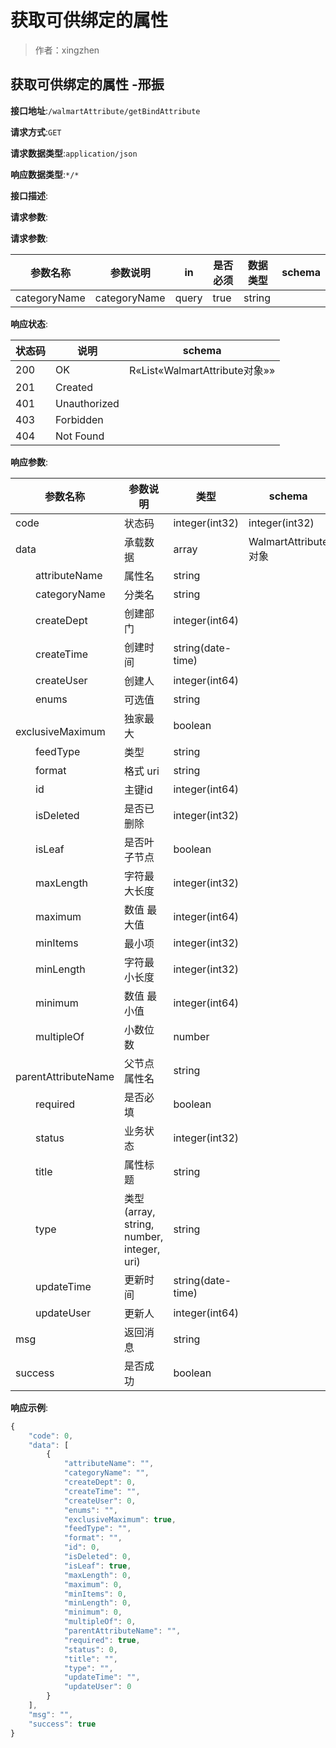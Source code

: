 # 获取可供绑定的属性

> 作者：xingzhen

## 获取可供绑定的属性 -邢振


**接口地址**:`/walmartAttribute/getBindAttribute`


**请求方式**:`GET`


**请求数据类型**:`application/json`


**响应数据类型**:`*/*`


**接口描述**:


**请求参数**:


**请求参数**:


| 参数名称 | 参数说明 | in    | 是否必须 | 数据类型 | schema |
| -------- | -------- | ----- | -------- | -------- | ------ |
|categoryName|categoryName|query|true|string||


**响应状态**:


| 状态码 | 说明 | schema |
| -------- | -------- | ----- | 
|200|OK|R«List«WalmartAttribute对象»»|
|201|Created||
|401|Unauthorized||
|403|Forbidden||
|404|Not Found||


**响应参数**:


| 参数名称 | 参数说明 | 类型 | schema |
| -------- | -------- | ----- |----- | 
|code|状态码|integer(int32)|integer(int32)|
|data|承载数据|array|WalmartAttribute对象|
|&emsp;&emsp;attributeName|属性名|string||
|&emsp;&emsp;categoryName|分类名|string||
|&emsp;&emsp;createDept|创建部门|integer(int64)||
|&emsp;&emsp;createTime|创建时间|string(date-time)||
|&emsp;&emsp;createUser|创建人|integer(int64)||
|&emsp;&emsp;enums|可选值|string||
|&emsp;&emsp;exclusiveMaximum|独家最大|boolean||
|&emsp;&emsp;feedType|类型|string||
|&emsp;&emsp;format|格式 uri|string||
|&emsp;&emsp;id|主键id|integer(int64)||
|&emsp;&emsp;isDeleted|是否已删除|integer(int32)||
|&emsp;&emsp;isLeaf|是否叶子节点|boolean||
|&emsp;&emsp;maxLength|字符最大长度|integer(int32)||
|&emsp;&emsp;maximum|数值 最大值|integer(int64)||
|&emsp;&emsp;minItems|最小项|integer(int32)||
|&emsp;&emsp;minLength|字符最小长度|integer(int32)||
|&emsp;&emsp;minimum|数值 最小值|integer(int64)||
|&emsp;&emsp;multipleOf|小数位数|number||
|&emsp;&emsp;parentAttributeName|父节点属性名|string||
|&emsp;&emsp;required|是否必填|boolean||
|&emsp;&emsp;status|业务状态|integer(int32)||
|&emsp;&emsp;title|属性标题|string||
|&emsp;&emsp;type|类型 (array, string, number, integer, uri)|string||
|&emsp;&emsp;updateTime|更新时间|string(date-time)||
|&emsp;&emsp;updateUser|更新人|integer(int64)||
|msg|返回消息|string||
|success|是否成功|boolean||


**响应示例**:
```javascript
{
	"code": 0,
	"data": [
		{
			"attributeName": "",
			"categoryName": "",
			"createDept": 0,
			"createTime": "",
			"createUser": 0,
			"enums": "",
			"exclusiveMaximum": true,
			"feedType": "",
			"format": "",
			"id": 0,
			"isDeleted": 0,
			"isLeaf": true,
			"maxLength": 0,
			"maximum": 0,
			"minItems": 0,
			"minLength": 0,
			"minimum": 0,
			"multipleOf": 0,
			"parentAttributeName": "",
			"required": true,
			"status": 0,
			"title": "",
			"type": "",
			"updateTime": "",
			"updateUser": 0
		}
	],
	"msg": "",
	"success": true
}
```